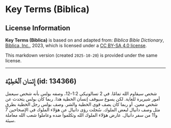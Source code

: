 # Key Terms (Biblica)

## License Information

**Key Terms (Biblica)** is based on and adapted from: _Biblica Bible Dictionary_, [Biblica, Inc.](https://www.biblica.com/), 2023, which is licensed under a [CC BY-SA 4.0 license](https://creativecommons.org/licenses/by-sa/4.0/legalcode.en).

This markdown version (created `2025-10-20`) is provided under the same license.



--------------------------------

## إِنْسَان ٱلْخَطِيَّة (id: 134366)

شخص سيقاوم الله تمامًا. في 2 تسالونيكي 1:2–12، وصفه بولس بأنه شخص سيعمل أمور شيريرة للغاية. لكن يسوع سيوقف إنسان الخطية هذا. ربما كان بولس يتحدث عن شخص معين. أو ربما كان يصف قوى الخطية والشر. وصف بولس رجل الخطية بطرق مثل وصف دانيال لبعض الملوك. سُجلت رؤى دانيال عن هؤلاء الملوك في الإصحاحين 7 و11 من سفر دانيال. عارض هؤلاء الملوك الله وتكلموا ضده وعاملوا شعب الله معاملة سيئة.



